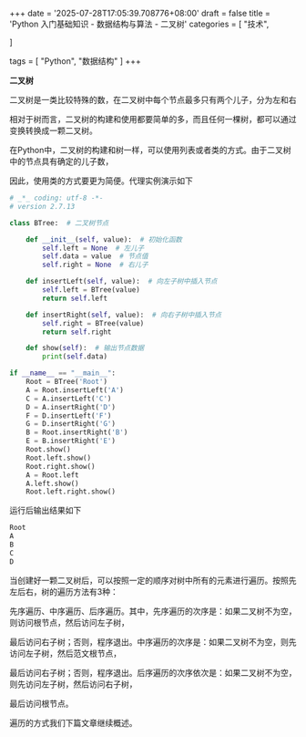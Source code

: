 +++
date = '2025-07-28T17:05:39.708776+08:00'
draft = false
title = 'Python 入门基础知识 - 数据结构与算法 - 二叉树'
categories = [
    "技术",

]

tags = [
    "Python",
    "数据结构"
]
+++

**二叉树**

二叉树是一类比较特殊的数，在二叉树中每个节点最多只有两个儿子，分为左和右

相对于树而言，二叉树的构建和使用都要简单的多，而且任何一棵树，都可以通过变换转换成一颗二叉树。

在Python中，二叉树的构建和树一样，可以使用列表或者类的方式。由于二叉树中的节点具有确定的儿子数，

因此，使用类的方式要更为简便。代理实例演示如下

```py
# _*_ coding: utf-8 -*-
# version 2.7.13

class BTree:  # 二叉树节点

    def __init__(self, value):  # 初始化函数
        self.left = None  # 左儿子
        self.data = value  # 节点值
        self.right = None  # 右儿子

    def insertLeft(self, value):  # 向左子树中插入节点
        self.left = BTree(value)
        return self.left

    def insertRight(self, value):  # 向右子树中插入节点
        self.right = BTree(value)
        return self.right

    def show(self):  # 输出节点数据
        print(self.data)

if __name__ == "__main__":
    Root = BTree('Root')
    A = Root.insertLeft('A')
    C = A.insertLeft('C')
    D = A.insertRight('D')
    F = D.insertLeft('F')
    G = D.insertRight('G')
    B = Root.insertRight('B')
    E = B.insertRight('E')
    Root.show()
    Root.left.show()
    Root.right.show()
    A = Root.left
    A.left.show()
    Root.left.right.show()  

```

运行后输出结果如下

```bash
Root
A
B
C
D  

```

当创建好一颗二叉树后，可以按照一定的顺序对树中所有的元素进行遍历。按照先左后右，树的遍历方法有3种：

先序遍历、中序遍历、后序遍历。其中，先序遍历的次序是：如果二叉树不为空，则访问根节点，然后访问左子树，

最后访问右子树；否则，程序退出。中序遍历的次序是：如果二叉树不为空，则先访问左子树，然后范文根节点，

最后访问右子树；否则，程序退出。后序遍历的次序依次是：如果二叉树不为空，则先访问左子树，然后访问右子树，

最后访问根节点。

遍历的方式我们下篇文章继续概述。

